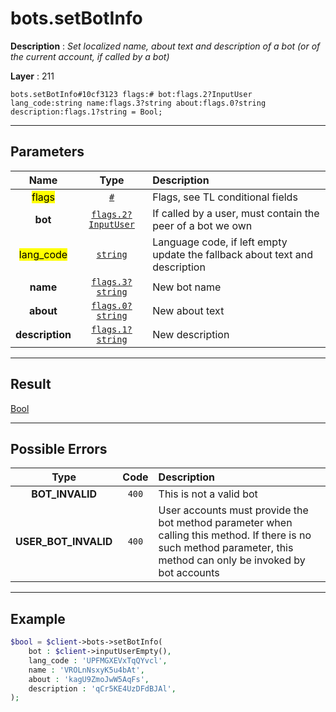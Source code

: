 # bots.setBotInfo

**Description** : *Set localized name, about text and description of a bot (or of the current account, if called by a bot)*

**Layer** : 211

```tl
bots.setBotInfo#10cf3123 flags:# bot:flags.2?InputUser lang_code:string name:flags.3?string about:flags.0?string description:flags.1?string = Bool;
```

---

## Parameters

| Name | Type | Description |
| :---: | :---: | :--- |
| <mark>flags</mark> | [`#`](type/#) | Flags, see TL conditional fields |
| **bot** | [`flags.2?InputUser`](type/InputUser) | If called by a user, must contain the peer of a bot we own |
| <mark>lang_code</mark> | [`string`](type/string) | Language code, if left empty update the fallback about text and description |
| **name** | [`flags.3?string`](type/string) | New bot name |
| **about** | [`flags.0?string`](type/string) | New about text |
| **description** | [`flags.1?string`](type/string) | New description |

---

## Result

[Bool](type/Bool)

---

## Possible Errors

| Type | Code | Description |
| :---: | :---: | :--- |
| **BOT_INVALID** | `400` | This is not a valid bot |
| **USER_BOT_INVALID** | `400` | User accounts must provide the bot method parameter when calling this method. If there is no such method parameter, this method can only be invoked by bot accounts |

---

## Example

```php
$bool = $client->bots->setBotInfo(
	bot : $client->inputUserEmpty(),
	lang_code : 'UPFMGXEVxTqQYvcl',
	name : 'VROLnNsxyK5u4bAt',
	about : 'kagU9ZmoJwW5AqFs',
	description : 'qCr5KE4UzDFdBJAl',
);
```